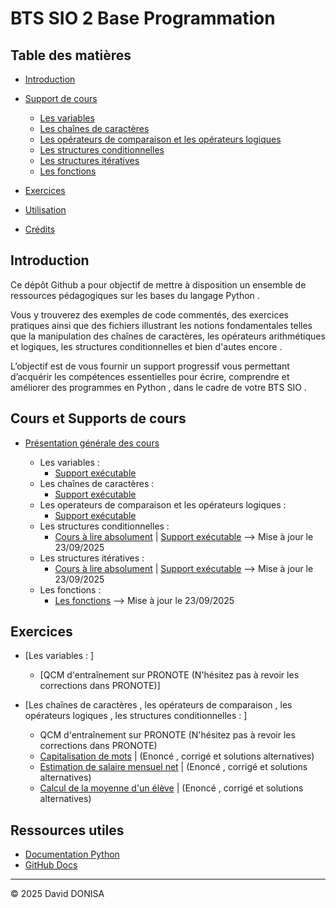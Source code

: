 # BTS SIO 2 Base Programmation

## Table des matières
- [Introduction](#introduction)
- [Support de cours](#support-de-cours)
    - [Les variables](#les-variables)
    - [Les chaînes de caractères](#les-chaînes-de-caractères)
    - [Les opérateurs de comparaison et les opérateurs logiques](#les-operateurs-de-comparaison-et-les-opérateurs_logiques)
    - [Les structures conditionnelles](#les-structures-conditionnelles)
    - [Les structures itératives](#les-structures-itératives)
    - [Les fonctions](#les-fonctions)
    
- [Exercices](#exercices)

- [Utilisation](#utilisation)
- [Crédits](#crédits)

## Introduction

Ce dépôt Github a pour objectif de mettre à disposition un ensemble de ressources pédagogiques sur les bases du langage Python .

Vous y trouverez des exemples de code commentés, des exercices pratiques ainsi que des fichiers illustrant les notions fondamentales telles que la manipulation des chaînes de caractères, les opérateurs arithmétiques et logiques, les structures conditionnelles et bien d'autes encore . 

L’objectif est de vous fournir un support progressif vous permettant d’acquérir les compétences essentielles pour écrire, comprendre et améliorer des programmes en Python , dans le cadre de votre BTS SIO .

## Cours et Supports de cours

- [Présentation générale des cours](01_cours/presentation_generale_des_cours.pdf)

  - Les variables :
    - [Support exécutable](01_cours/demos/01_variables/01_variables.py)
  - Les chaînes de caractères :
    - [Support exécutable](01_cours/demos/02_manip_strings/02_manip_strings.py)
  - Les operateurs de comparaison et les opérateurs logiques :
    - [Support exécutable](01_cours/demos/03_operateurs/03_operateurs.py)
  - Les structures conditionnelles :
    - [Cours à lire absolument](01_cours/demos/04_struct_conditionnelles/04_struct_conditionnelles.pdf) | [Support exécutable](01_cours/demos/04_struct_conditionnelles/04_struct_conditionnelles_VERSION_MODIFIABLE_EXECUTABLE_mise_a_jour_le_23_09_2025.py) --> Mise à jour le 23/09/2025
  - Les structures itératives : 
    - [Cours à lire absolument](01_cours/demos/05_struct_iteratives/05_struct_iteratives.pdf) | [Support exécutable](01_cours/demos/05_struct_iteratives/05_struct_iteratives_MODIFIABLE_EXECUTABLE.py) --> Mise à jour le 23/09/2025
  - Les fonctions :
    - [Les fonctions](01_cours/demos/06_fonctions/06_fonctions.py) --> Mise à jour le 23/09/2025

## Exercices

- [Les variables : ]

  - [QCM d'entraînement sur PRONOTE (N'hésitez pas à revoir les corrections dans PRONOTE)]

- [Les chaînes de caractères , les opérateurs de comparaison , les opérateurs logiques , les structures conditionnelles : ]

  - QCM d'entraînement sur PRONOTE
    (N'hésitez pas à revoir les corrections dans PRONOTE)
  - [Capitalisation de mots](02_exercices/02_manip_strings/chaines_capitalisation_de_noms.pdf) | (Enoncé , corrigé et solutions alternatives)
  - [Estimation de salaire mensuel net](02_exercices/02_manip_strings/chaines_estimation_salaire_mensuel_net.pdf) | (Enoncé , corrigé et solutions alternatives)
  - [Calcul de la moyenne d'un élève](02_exercices/02_manip_strings/chaines_moyenne_eleve.pdf) | (Enoncé , corrigé et solutions alternatives)

## Ressources utiles

- [Documentation Python](https://docs.python.org/fr/3/)
- [GitHub Docs](https://docs.github.com/fr)

---

© 2025 David DONISA
